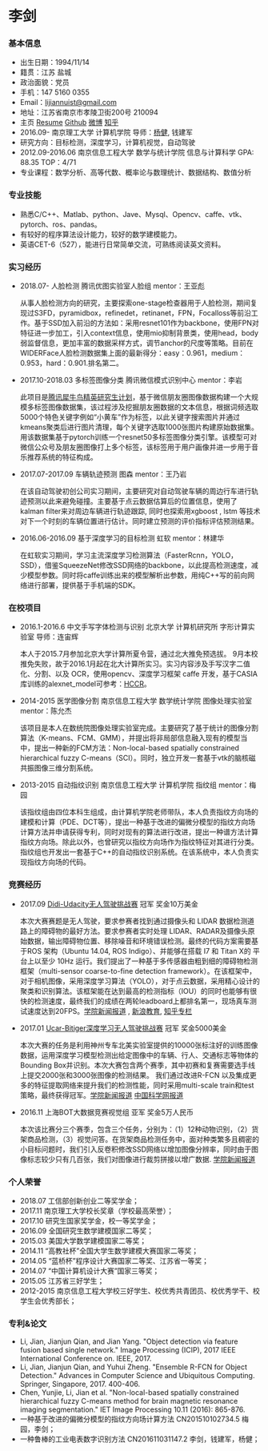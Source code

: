 # 李剑
### 基本信息                
* 出生日期：1994/11/14                  
* 籍贯：江苏 盐城                
* 政治面貌：党员     
* 手机：147 5160 0355
* Email：lijiannuist@gmail.com 
* 地址：江苏省南京市孝陵卫街200号 210094
* 主页 [Resume](https://docs.google.com/document/d/1ddRU1buDke8axs8mxEqLi9sdZ4g2QyzMW3uAhkqwaV4/edit?usp=sharing)    [Github](https://github.com/lijiannuist)   [微博](https://weibo.com/3012693523/profile?rightmod=1&wvr=6&mod=personinfo&is_all=1)  [知乎](https://www.zhihu.com/people/lijiannuist/activities)
* 2016.09- 南京理工大学  计算机学院 导师：[杨健](https://baike.baidu.com/item/%E6%9D%A8%E5%81%A5/9376288?fr=aladdin), 钱建军 
* 研究方向：目标检测，深度学习，计算机视觉，自动驾驶
* 2012.09-2016.06 南京信息工程大学  数学与统计学院  信息与计算科学 GPA: 88.35 TOP：4/71    
* 专业课程：数学分析、高等代数、概率论与数理统计、数据结构、数值分析

### 专业技能
* 	熟悉C/C++、Matlab、python、Jave、Mysql、Opencv、caffe、vtk、pytorch、ros、pandas。
* 	有较好的程序算法设计能力，较好的数学建模能力。
* 	英语CET-6（527），能进行日常简单交流，可熟练阅读英文资料。

###  实习经历
* 2018.07-  人脸检测    腾讯优图实验室人脸组    mentor：王亚彪  

    从事人脸检测方向的研究，主要探索one-stage检查器用于人脸检测，期间复现过S3FD，pyramidbox，refinedet，retinanet，FPN，Focalloss等前沿工作。基于SSD加入前沿的方法如：采用resnet101作为backbone，使用FPN对特征进一步加工，引入context信息，使用mio抑制背景类，使用head，body弱监督信息，更加丰富的数据采样方式，调节anchor的尺度等策略。目前在WIDERFace人脸检测数据集上面的最新得分：easy：0.961，medium：0.953，hard：0.901.排名第二。

* 2017.10-2018.03  多标签图像分类  腾讯微信模式识别中心  mentor：李岩  

    此项目是[腾讯犀牛鸟精英研究生计划](http://cs.njust.edu.cn/43/55/c1817a148309/page.htm)，基于微信朋友圈图像数据构建一个大规模多标签图像数据集，该过程涉及挖掘朋友圈数据的文本信息，根据词频选取5000个特色关键字例如“小黄车”作为标签，以此关键字搜索图片并通过kmeans聚类后进行图片清理，每个关键字选取1000张图片构建原始数据集。用该数据集基于pytorch训练一个resnet50多标签图像分类引擎。该模型可对微信公众号及朋友圈图像打上多个标签，该标签用于用户画像并进一步用于音乐推荐系统的特征构成。
 
* 2017.07-2017.09    车辆轨迹预测    图森    mentor：王乃岩 

    在该自动驾驶初创公司实习期间，主要研究对自动驾驶车辆的周边行车进行轨迹预测以此来避免碰撞。主要基于点云数据估算后的位置信息，使用了kalman filter来对周边车辆进行轨迹跟踪, 同时也探索用xgboost , lstm 等技术对下一个时刻的车辆位置进行估计。同时建立预测的评价指标评估预测结果。

* 2016.06-2016.09    基于深度学习的目标检测    虹软    mentor：林建华 

    在虹软实习期间，学习主流深度学习检测算法（FasterRcnn，YOLO，SSD），借鉴SqueezeNet修改SSD网络的backbone，以此提高检测速度，减少模型参数。同时将caffe训练出来的模型解析出参数，用纯C++写的前向网络进行部署，提供基于手机端的SDK。
     
###  在校项目

* 2016.1-2016.6    中文手写字体检测与识别    北京大学    计算机研究所    字形计算实验室    导师：连宙辉

    本人于2015.7月参加北京大学计算所夏令营，通过北大推免预选拔。 9月本校推免失败，故于2016.1月起在北大计算所实习。实习内容涉及手写汉字二值化、分割、以及 OCR，使用opencv、深度学习框架 caffe 开发，基于CASIA库训练的alexnet_model可参考：[HCCR](http://pan.baidu.com/s/1qYCbfqs)。

* 2014-2015    医学图像分割    南京信息工程大学    数学统计学院    图像处理实验室    mentor：陈允杰 

    该项目是本人在数统院图像处理实验室完成。主要研究了基于统计的图像分割算法（K-means、FCM、GMM），并提出将非局部信息融入现有的模型当中，提出一种新的FCM方法：Non-local-based spatially constrained hierarchical fuzzy C-means（SCI）。同时，独立开发一套基于vtk的脑核磁共振图像三维分割系统。

* 2013-2015    自动指纹识别    南京信息工程大学    计算机学院    指纹组    mentor：梅园

    该指纹组由四位本科生组成，由计算机学院老师带队，本人负责指纹方向场的建模和计算（PDE、DCT等），提出一种基于改进的偏微分模型的指纹方向场计算方法并申请获得专利，同时对现有的算法进行改进，提出一种谱方法计算指纹方向场。除此以外，也曾研究以指纹方向场作为指纹特征对其进行分类。指纹组也开发出一套基于C++的自动指纹识别系统。在该系统中，本人负责实现指纹方向场的代码。

### 竞赛经历
* 2017.09    [Didi-Udacity无人驾驶挑战赛](http://research.xiaojukeji.com/)    冠军    奖金10万美金

    本次大赛赛题是无人驾驶，要求参赛者找到通过摄像头和 LIDAR 数据检测道路上的障碍物的最好方法。要求参赛者实时处理 LIDAR、RADAR及摄像头原始数据，输出障碍物位置、移除噪音和环境错误检测。最终的代码方案需要基于ROS 架构（Ubuntu 14.04, ROS  Indigo）、并能够在搭载 I7 和 Titan  X的 平台上以至少 10Hz 运行。我们提出了一种基于多传感器由粗到细的障碍物检测框架（multi-sensor coarse-to-fine detection  framework）。在该框架中，对于相机图像，采用深度学习算法（YOLO），对于点云数据，采用精心设计的聚类和识别算法。该框架能在达到最高的检测指标（IOU）的同时也能够有很快的检测速度，最终我们的成绩在两轮leadboard上都排名第一，现场真车测试速度达到20FPS。[学院新闻报道](http://cs.njust.edu.cn/49/27/c1817a149799/page.htm) , [新浪教育](http://edu.sina.com.cn/l/2017-09-22/doc-ifymfcih2432055.shtml), [知乎专栏](https://zhuanlan.zhihu.com/p/29907537)

* 2017.01    [Ucar-Bitiger深度学习无人驾驶挑战赛](https://www.bittiger.io/competition?utm_source=Zhihu&utm_medium=Lurenjia&utm_content=post733)    冠军    奖金5000美金 

    本次大赛的任务是利用神州专车北美实验室提供的10000张标注好的训练图像数据，运用深度学习模型检测出给定图像中的车辆、行人、交通标志等物体的Bounding Box并识别。本次大赛包含两个赛季，其中初赛和复赛需要选手线上提交2000张和3000张图像的检测结果。 我们通过改进R-FCN 以及集成更多的特征提取网络来提升我们的检测性能，同时采用multi-scale train和test策略，最终获得冠军。[学院新闻报道](http://cs.njust.edu.cn/1b/66/c1817a138086/page.htm) [中国科学网报道](http://science.china.com.cn/2017-02/09/content_9327659.htm)

* 2016.11    上海BOT大数据竞赛视觉组    亚军    奖金5万人民币    

    本次该比赛分三个赛季，包含三个任务，分别为：（1）12种动物识别，（2）货架商品检测，（3）视觉问答。在货架商品检测任务中，面对种类繁多且稠密的小目标问题时，我们引入反卷积修改SSD网络以增加图像分辨率，同时由于图像标志较少只有几百张，我们对图像进行裁剪拼接以增广数据. [学院新闻报道](http://cs.njust.edu.cn/08/81/c1817a133249/page.htm)

### 个人荣誉
*  2018.07    工信部创新创业二等奖学金；
*  2017.11    南京理工大学校长奖章（学校最高荣誉）；
*  2017.10    研究生国家奖学金，校一等奖学金；
*  2016.09    全国研究生数学建模国家二等奖；
* 	2015.03    美国大学数学建模国家二等奖；
* 	2014.11    “高教社杯”全国大学生数学建模大赛国家二等奖；
* 	2014.05    “蓝桥杯”程序设计大赛国家二等奖、江苏省一等奖；
* 	2014.07    “中国计算机设计大赛”国家三等奖；
* 	2015.05    江苏省三好学生；
* 	2012-2015  南京信息工程大学校三好学生、校优秀共青团员、校优秀学干、校学生会优秀部长；

### 专利&论文
*    Li, Jian, Jianjun Qian, and Jian Yang. "Object detection via feature fusion based single network." Image Processing (ICIP), 2017 IEEE International Conference on. IEEE, 2017.
*    Li, Jian, Jianjun Qian, and Yuhui Zheng. "Ensemble R-FCN for Object Detection." Advances in Computer Science and Ubiquitous Computing. Springer, Singapore, 2017. 400-406.
*    Chen, Yunjie, Li, Jian et al. "Non-local-based spatially constrained hierarchical fuzzy C-means method for brain magnetic resonance imaging segmentation." IET Image Processing 10.11 (2016): 865-876.
*    一种基于改进的偏微分模型的指纹方向场计算方法 CN201510102734.5 梅园，李剑；
*    一种鲁棒的工业电表数字识别方法 CN201611031147.2 李剑，钱建军，杨健；

